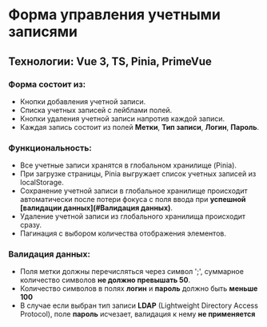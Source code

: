 # Форма управления учетными записями
## Технологии: Vue 3, TS, Pinia, PrimeVue

### Форма состоит из:
- Кнопки добавления учетной записи.
- Списка учетных записей с лейблами полей.
- Кнопки удаления учетной записи напротив каждой записи.
- Каждая запись состоит из полей **Метки**, **Тип записи**, **Логин**, **Пароль**.

### Функциональность:
- Все учетные записи хранятся в глобальном хранилище (Pinia).
- При загрузке страницы, Pinia выгружает список учетных записей из localStorage.
- Сохранение учетной записи в глобальное хранилище происходит автоматически после потери фокуса с поля ввода при **успешной [валидации данных](#Валидация данных)**.
- Удаление учетной записи из глобального хранилища происходит сразу.
- Пагинация с выбором количества отображения элементов.

### Валидация данных:
- Поля метки должны перечисляться через символ ';', суммарное количество символов **не должно превышать 50**.
- Количество символов в полях **логин** и **пароль** должно быть **меньше 100**
- В случае если выбран тип записи **LDAP** (Lightweight Directory Access Protocol), поле **пароль** исчезает, валидация к нему **не применяется**
